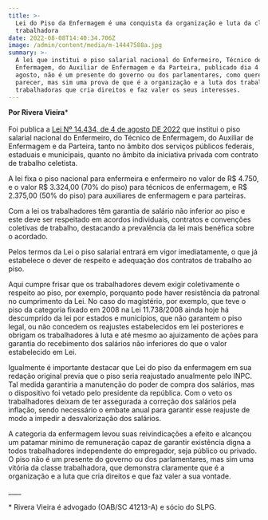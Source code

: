 ```yaml
---
title: >-
  Lei do Piso da Enfermagem é uma conquista da organização e luta da classe
  trabalhadora
date: 2022-08-08T14:40:34.706Z
image: /admin/content/media/m-14447588a.jpg
summary: >-
  A lei que institui o piso salarial nacional do Enfermeiro, Técnico de
  Enfermagem, do Auxiliar de Enfermagem e da Parteira, publicado dia 4 de
  agosto, não é um presente do governo ou dos parlamentares, como querem fazer
  parecer, mas sim uma prova de que é a organização e a luta dos trabalhadores e
  trabalhadoras que cria direitos e faz valer os seus interesses.
---
```

**Por Rivera Vieira***\
\
Foi publica a [Lei Nº 14.434, de 4 de agosto DE 2022](http://www.planalto.gov.br/ccivil_03/_Ato2019-2022/2022/Lei/L14434.htm#:~:text=LEI%20N%C2%BA%2014.434%2C%20DE%204%20DE%20AGOSTO%20DE%202022&text=Altera%20a%20Lei%20n%C2%BA%207.498,de%20Enfermagem%20e%20da%20Parteira) que institui o piso salarial nacional do Enfermeiro, do Técnico de Enfermagem, do Auxiliar de Enfermagem e da Parteira, tanto no âmbito dos serviços públicos federais, estaduais e municipais, quanto no âmbito da iniciativa privada com contrato de trabalho celetista.

A lei fixa o piso nacional para enfermeira e enfermeiro no valor de R$ 4.750, e o valor R$ 3.324,00 (70% do piso) para técnicos de enfermagem, e R$ 2.375,00 (50% do piso) para auxiliares de enfermagem e para parteiras.

Com a lei os trabalhadores têm garantia de salário não inferior ao piso e este deve ser respeitado em acordos individuais, contratos e convenções coletivas de trabalho, destacando a prevalência da lei mais benéfica sobre o acordado.

Pelos termos da Lei o piso salarial entrará em vigor imediatamente, o que já estabelece o dever de respeito e adequação dos contratos de trabalho ao piso.

Aqui cumpre frisar que os trabalhadores devem exigir coletivamente o respeito ao piso, por exemplo, porquanto pode haver resistência da patronal no cumprimento da Lei. No caso do magistério, por exemplo, que teve o piso da categoria fixado em 2008 na Lei 11.738/2008 ainda hoje há descumprido da lei por estados e municípios, que não garantem o piso legal, ou não concedem os reajustes estabelecidos em lei posteriores e obrigam os trabalhadores à luta e até mesmo ao ajuizamento de ações para garantia do recebimento dos salários não inferiores do que o valor estabelecido em Lei.

Igualmente é importante destacar que Lei do piso da enfermagem em sua redação original previa que o piso seria reajustado anualmente pelo INPC. Tal medida garantiria a manutenção do poder de compra dos salários, mas o dispositivo foi vetado pelo presidente da república. Com o veto os trabalhadores deixam de ter assegurada a correção dos salários pela inflação, sendo necessário o embate anual para garantir esse reajuste de modo a impedir a desvalorização dos salários.

A categoria da enfermagem levou suas reivindicações a efeito e alcançou um patamar mínimo de remuneração capaz de garantir existência digna a todos trabalhadores independente do empregador, seja público ou privado. O piso não é um presente do governo ou dos parlamentares, mas sim uma vitória da classe trabalhadora, que demonstra claramente que é a organização e a luta que cria direitos e que faz valer a sua vontade.

\_\_\_\_

\* Rivera Vieira é advogado (OAB/SC 41213-A) e sócio do SLPG.
